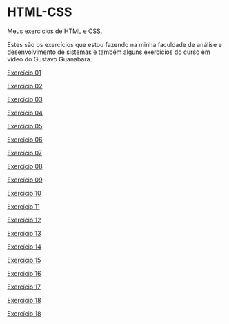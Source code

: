 # HTML-CSS
 Meus exercicios de HTML e CSS.

 Estes são os exercícios que estou fazendo na minha faculdade de análise e desenvolvimento de sistemas e também alguns exercícios do curso em video do Gustavo Guanabara.

<a href="https://vitorvalentimsilva.github.io/HTML-CSS/Exercicio01/sla.html" target="_blank">Exercício 01</a>

<a href="https://vitorvalentimsilva.github.io/HTML-CSS/Exercicio02/pagina.html" target="_blank">Exercício 02</a>

<a href="https://vitorvalentimsilva.github.io/HTML-CSS/Exercicio03/" target="_blank">Exercício 03</a>

<a href="https://vitorvalentimsilva.github.io/HTML-CSS/Exercicio04/" target="_blank">Exercício 04</a>

<a href="https://vitorvalentimsilva.github.io/HTML-CSS/Exercicio05/" target="_blank">Exercício 05</a>

<a href="https://vitorvalentimsilva.github.io/HTML-CSS/Exercicio06/" target="_blank">Exercício 06</a>

<a href="https://vitorvalentimsilva.github.io/HTML-CSS/Exercicio07/" target="_blank">Exercício 07</a>

<a href="https://vitorvalentimsilva.github.io/HTML-CSS/Exercicio08/" target="_blank">Exercício 08</a>

<a href="https://vitorvalentimsilva.github.io/HTML-CSS/Exercicio09/" target="_blank">Exercício 09</a>

<a href="https://vitorvalentimsilva.github.io/HTML-CSS/Exercicio10/" target="_blank">Exercício 10</a>

<a href="https://vitorvalentimsilva.github.io/HTML-CSS/Exercicio11/" target="_blank">Exercício 11</a>

<a href="https://vitorvalentimsilva.github.io/HTML-CSS/Exercicio12/" target="_blank">Exercício 12</a>

<a href="https://vitorvalentimsilva.github.io/HTML-CSS/Exercicio13/" target="_blank">Exercício 13</a>

<a href="https://vitorvalentimsilva.github.io/HTML-CSS/Exercicio14/" target="_blank">Exercício 14</a>

<a href="https://vitorvalentimsilva.github.io/HTML-CSS/Exercicio15/" target="_blank">Exercício 15</a>

<a href="https://vitorvalentimsilva.github.io/HTML-CSS/Exercicio16/" target="_blank">Exercício 16</a>

<a href="https://vitorvalentimsilva.github.io/HTML-CSS/Exercicio17/" target="_blank">Exercício 17</a>

<a href="https://vitorvalentimsilva.github.io/HTML-CSS/Exercicio18/" target="_blank">Exercício 18</a>

<a href="https://vitorvalentimsilva.github.io/HTML-CSS/Exercicio18/" target="_blank">Exercício 18</a>